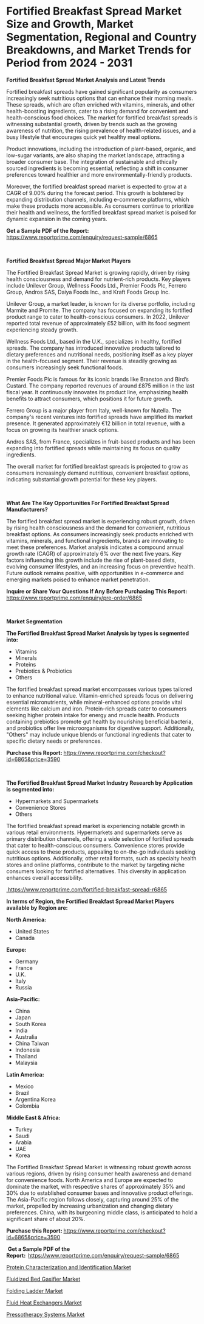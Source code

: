<p><h1>Fortified Breakfast Spread Market Size and Growth, Market Segmentation, Regional and Country Breakdowns, and Market Trends for Period from 2024 -  2031</h1></p><p><strong>Fortified Breakfast Spread Market Analysis and Latest Trends</strong></p>
<p><p>Fortified breakfast spreads have gained significant popularity as consumers increasingly seek nutritious options that can enhance their morning meals. These spreads, which are often enriched with vitamins, minerals, and other health-boosting ingredients, cater to a rising demand for convenient and health-conscious food choices. The market for fortified breakfast spreads is witnessing substantial growth, driven by trends such as the growing awareness of nutrition, the rising prevalence of health-related issues, and a busy lifestyle that encourages quick yet healthy meal options.</p><p>Product innovations, including the introduction of plant-based, organic, and low-sugar variants, are also shaping the market landscape, attracting a broader consumer base. The integration of sustainable and ethically sourced ingredients is becoming essential, reflecting a shift in consumer preferences toward healthier and more environmentally-friendly products.</p><p>Moreover, the fortified breakfast spread market is expected to grow at a CAGR of 9.00% during the forecast period. This growth is bolstered by expanding distribution channels, including e-commerce platforms, which make these products more accessible. As consumers continue to prioritize their health and wellness, the fortified breakfast spread market is poised for dynamic expansion in the coming years.</p></p>
<p><strong>Get a Sample PDF of the Report:&nbsp;</strong> <a href="https://www.reportprime.com/enquiry/request-sample/6865?utm_campaign=1169&utm_medium=2&utm_source=Github&utm_content=ia&utm_term=27112024&utm_id=fortified-breakfast-spread">https://www.reportprime.com/enquiry/request-sample/6865</a></p>
<p>&nbsp;</p>
<p><strong>Fortified Breakfast Spread Major Market Players</strong></p>
<p><p>The Fortified Breakfast Spread Market is growing rapidly, driven by rising health consciousness and demand for nutrient-rich products. Key players include Unilever Group, Wellness Foods Ltd., Premier Foods Plc, Ferrero Group, Andros SAS, Daiya Foods Inc., and Kraft Foods Group Inc. </p><p>Unilever Group, a market leader, is known for its diverse portfolio, including Marmite and Promite. The company has focused on expanding its fortified product range to cater to health-conscious consumers. In 2022, Unilever reported total revenue of approximately £52 billion, with its food segment experiencing steady growth.</p><p>Wellness Foods Ltd., based in the U.K., specializes in healthy, fortified spreads. The company has introduced innovative products tailored to dietary preferences and nutritional needs, positioning itself as a key player in the health-focused segment. Their revenue is steadily growing as consumers increasingly seek functional foods.</p><p>Premier Foods Plc is famous for its iconic brands like Branston and Bird’s Custard. The company reported revenues of around £875 million in the last fiscal year. It continuously innovates its product line, emphasizing health benefits to attract consumers, which positions it for future growth.</p><p>Ferrero Group is a major player from Italy, well-known for Nutella. The company's recent ventures into fortified spreads have amplified its market presence. It generated approximately €12 billion in total revenue, with a focus on growing its healthier snack options.</p><p>Andros SAS, from France, specializes in fruit-based products and has been expanding into fortified spreads while maintaining its focus on quality ingredients. </p><p>The overall market for fortified breakfast spreads is projected to grow as consumers increasingly demand nutritious, convenient breakfast options, indicating substantial growth potential for these key players.</p></p>
<p>&nbsp;</p>
<p><strong>What Are The Key Opportunities For Fortified Breakfast Spread Manufacturers?</strong></p>
<p><p>The fortified breakfast spread market is experiencing robust growth, driven by rising health consciousness and the demand for convenient, nutritious breakfast options. As consumers increasingly seek products enriched with vitamins, minerals, and functional ingredients, brands are innovating to meet these preferences. Market analysis indicates a compound annual growth rate (CAGR) of approximately 6% over the next five years. Key factors influencing this growth include the rise of plant-based diets, evolving consumer lifestyles, and an increasing focus on preventive health. Future outlook remains positive, with opportunities in e-commerce and emerging markets poised to enhance market penetration.</p></p>
<p><strong>Inquire or Share Your Questions If Any Before Purchasing This Report:</strong> <a href="https://www.reportprime.com/enquiry/pre-order/6865?utm_campaign=1169&utm_medium=2&utm_source=Github&utm_content=ia&utm_term=27112024&utm_id=fortified-breakfast-spread">https://www.reportprime.com/enquiry/pre-order/6865</a></p>
<p>&nbsp;</p>
<p><strong>Market Segmentation</strong></p>
<p><strong>The Fortified Breakfast Spread Market Analysis by types is segmented into:</strong></p>
<p><ul><li>Vitamins</li><li>Minerals</li><li>Proteins</li><li>Prebiotics & Probiotics</li><li>Others</li></ul></p>
<p><p>The fortified breakfast spread market encompasses various types tailored to enhance nutritional value. Vitamin-enriched spreads focus on delivering essential micronutrients, while mineral-enhanced options provide vital elements like calcium and iron. Protein-rich spreads cater to consumers seeking higher protein intake for energy and muscle health. Products containing prebiotics promote gut health by nourishing beneficial bacteria, and probiotics offer live microorganisms for digestive support. Additionally, "Others" may include unique blends or functional ingredients that cater to specific dietary needs or preferences.</p></p>
<p><strong>Purchase this Report:&nbsp;</strong><a href="https://www.reportprime.com/checkout?id=6865&price=3590&utm_campaign=1169&utm_medium=2&utm_source=Github&utm_content=ia&utm_term=27112024&utm_id=fortified-breakfast-spread">https://www.reportprime.com/checkout?id=6865&price=3590</a></p>
<p>&nbsp;</p>
<p><strong>The Fortified Breakfast Spread Market Industry Research by Application is segmented into:</strong></p>
<p><ul><li>Hypermarkets and Supermarkets</li><li>Convenience Stores</li><li>Others</li></ul></p>
<p><p>The fortified breakfast spread market is experiencing notable growth in various retail environments. Hypermarkets and supermarkets serve as primary distribution channels, offering a wide selection of fortified spreads that cater to health-conscious consumers. Convenience stores provide quick access to these products, appealing to on-the-go individuals seeking nutritious options. Additionally, other retail formats, such as specialty health stores and online platforms, contribute to the market by targeting niche consumers looking for fortified alternatives. This diversity in application enhances overall accessibility.</p></p>
<p><a href="https://www.reportprime.com/fortified-breakfast-spread-r6865?utm_campaign=1169&utm_medium=2&utm_source=Github&utm_content=ia&utm_term=27112024&utm_id=fortified-breakfast-spread">&nbsp;https://www.reportprime.com/fortified-breakfast-spread-r6865</a></p>
<p><strong>In terms of Region, the Fortified Breakfast Spread Market Players available by Region are:</strong></p>
<p>
    <p> <strong> North America: </strong>
        <ul>
            <li>United States</li>
            <li>Canada</li>
        </ul>
        </p> 
    <p> <strong> Europe: </strong>
        <ul>
            <li>Germany</li>
            <li>France</li>
            <li>U.K.</li>
            <li>Italy</li>
            <li>Russia</li>
        </ul>
        </p> 
    <p> <strong> Asia-Pacific: </strong>
        <ul>
            <li>China</li>
            <li>Japan</li>
            <li>South Korea</li>
            <li>India</li>
            <li>Australia</li>
            <li>China Taiwan</li>
            <li>Indonesia</li>
            <li>Thailand</li>
            <li>Malaysia</li>
        </ul>
        </p> 
    <p> <strong> Latin America: </strong>
        <ul>
            <li>Mexico</li>
            <li>Brazil</li>
            <li>Argentina Korea</li>
            <li>Colombia</li>
        </ul>
        </p> 
    <p> <strong> Middle East & Africa: </strong>
        <ul>
            <li>Turkey</li>
            <li>Saudi</li>
            <li>Arabia</li>
            <li>UAE</li>
            <li>Korea</li>
        </ul>
    </p>
    </p>
<p><p>The Fortified Breakfast Spread Market is witnessing robust growth across various regions, driven by rising consumer health awareness and demand for convenience foods. North America and Europe are expected to dominate the market, with respective shares of approximately 35% and 30% due to established consumer bases and innovative product offerings. The Asia-Pacific region follows closely, capturing around 25% of the market, propelled by increasing urbanization and changing dietary preferences. China, with its burgeoning middle class, is anticipated to hold a significant share of about 20%.</p></p>
<p><strong>Purchase this Report: </strong><a href="https://www.reportprime.com/checkout?id=6865&price=3590&utm_campaign=1169&utm_medium=2&utm_source=Github&utm_content=ia&utm_term=27112024&utm_id=fortified-breakfast-spread">https://www.reportprime.com/checkout?id=6865&price=3590</a></p>
<p>&nbsp;<strong>Get a Sample PDF of the Report:&nbsp;&nbsp;</strong><a href="https://www.reportprime.com/enquiry/request-sample/6865?utm_campaign=1169&utm_medium=2&utm_source=Github&utm_content=ia&utm_term=27112024&utm_id=fortified-breakfast-spread">https://www.reportprime.com/enquiry/request-sample/6865</a></p>
<p><strong></strong></p>
<p><p><a href="https://issuu.com/reportprime-2/docs/protein-characterization-and-identi_fc6851b887ab8d?utm_campaign=1169&utm_medium=2&utm_source=Github&utm_content=ia&utm_term=27112024&utm_id=fortified-breakfast-spread">Protein Characterization and Identification Market</a></p><p><a href="https://www.linkedin.com/pulse/overview-fluidized-bed-gasifier-market-2024-2031-growth-factors-ormve?utm_campaign=1169&utm_medium=2&utm_source=Github&utm_content=ia&utm_term=27112024&utm_id=fortified-breakfast-spread">Fluidized Bed Gasifier Market</a></p><p><a href="https://www.linkedin.com/pulse/in-depth-investigation-folding-ladder-market-projected-nrvwe?utm_campaign=1169&utm_medium=2&utm_source=Github&utm_content=ia&utm_term=27112024&utm_id=fortified-breakfast-spread">Folding Ladder Market</a></p><p><a href="https://www.linkedin.com/pulse/fluid-heat-exchangers-market-share-analysis-99-cagr-growth-dm4ke?utm_campaign=1169&utm_medium=2&utm_source=Github&utm_content=ia&utm_term=27112024&utm_id=fortified-breakfast-spread">Fluid Heat Exchangers Market</a></p><p><a href="https://issuu.com/reportprime-2/docs/pressotherapy-systems-market-size-2_f39a5ca60a2e14?utm_campaign=1169&utm_medium=2&utm_source=Github&utm_content=ia&utm_term=27112024&utm_id=fortified-breakfast-spread">Pressotherapy Systems Market</a></p></p>
